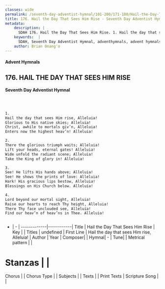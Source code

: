 ```yaml
---
classes: wide
permalink: /seventh-day-adventist-hymnal/101-200/171-180/Hail-the-Day-That-Sees-Him-Rise/
title: 176. Hail the Day That Sees Him Rise - Seventh Day Adventist Hymnal
metadata:
    description: |
      SDAH 176. Hail the Day That Sees Him Rise. 1. Hail the day that sees Him rise, Alleluia! Glorious to His native skies; Alleluia! Christ, awhile to mortals giv’n, Alleluia! Enters now the highest heav’n! Alleluia!
    keywords:  |
      SDAH, Seventh Day Adventist Hymnal, adventhymnals, advent hymnals, Hail the Day That Sees Him Rise, Hail the day that sees Him rise, Alleluia! 
    author: Brian Onang'o
---
```


#### Advent Hymnals
## 176. HAIL THE DAY THAT SEES HIM RISE
#### Seventh Day Adventist Hymnal

```txt



1.
Hail the day that sees Him rise, Alleluia!
Glorious to His native skies; Alleluia!
Christ, awhile to mortals giv’n, Alleluia!
Enters now the highest heav’n! Alleluia!

2.
There the glorious triumph waits; Alleluia!
Lift your heads, eternal gates! Alleluia!
Wide unfold the radiant scene; Alleluia!
Take the King of glory in! Alleluia!

3.
See! He lifts His hands above; Alleluia!
See! He shows the prints of love: Alleluia!
Hark! His gracious lips bestow, Alleluia!
Blessings on His Church below. Alleluia!

4.
Lord beyond our mortal sight, Alleluia!
Raise our hearts to reach Thy height, Alleluia!
There Thy face unclouded see, Alleluia!
Find our heav’n of heav’ns in Thee. Alleluia!



```

- |   -  |
-------------|------------|
Title | Hail the Day That Sees Him Rise |
Key |  |
Titles | undefined |
First Line | Hail the day that sees Him rise, Alleluia! |
Author | 
Year | 
Composer|  |
Hymnal|  - |
Tune|  |
Metrical pattern | |
# Stanzas |  |
Chorus |  |
Chorus Type |  |
Subjects |  |
Texts |  |
Print Texts | 
Scripture Song |  |
  
